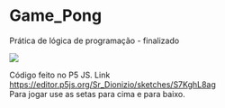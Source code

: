 # Game_Pong
 Prática de lógica de programação - finalizado

<img src= "https://img.shields.io/github/license/SR-Dionizio/Game_Pong"/>

Código feito no P5 JS. Link https://editor.p5js.org/Sr_Dionizio/sketches/S7KghL8ag <br>
Para jogar use as setas para cima e para baixo.
